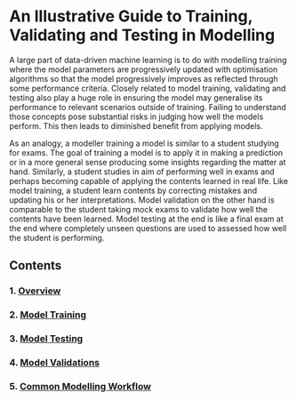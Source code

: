 # An Illustrative Guide to Training, Validating and Testing in Modelling

A large part of data-driven machine learning is to do with modelling training where the model parameters are progressively updated with optimisation algorithms so that the model progressively improves as reflected through some performance criteria. Closely related to model training, validating and testing also play a huge role in ensuring the model may generalise its performance to relevant scenarios outside of training. Failing to understand those concepts pose substantial risks in judging how well the models perform. This then leads to diminished benefit from applying models.

As an analogy, a modeller training a model is similar to a student studying for exams. The goal of training a model is to apply it in making a prediction or in a more general sense producing some insights regarding the matter at hand. Similarly, a student studies in aim of performing well in exams and perhaps becoming capable of applying the contents learned in real life. Like model training, a student learn contents by correcting mistakes and updating his or her interpretations. Model validation on the other hand is comparable to the student taking mock exams to validate how well the contents have been learned. Model testing at the end is like a final exam at the end where completely unseen questions are used to assessed how well the student is performing.

## Contents

### 1. [Overview](https://ivanmyzou.github.io/TrainValidateTest/chapters/1)
### 2. [Model Training](https://ivanmyzou.github.io/TrainValidateTest/chapters/2)
### 3. [Model Testing](https://ivanmyzou.github.io/TrainValidateTest/chapters/3)
### 4. [Model Validations](https://ivanmyzou.github.io/TrainValidateTest/chapters/4)
### 5. [Common Modelling Workflow](https://ivanmyzou.github.io/TrainValidateTest/chapters/5)
